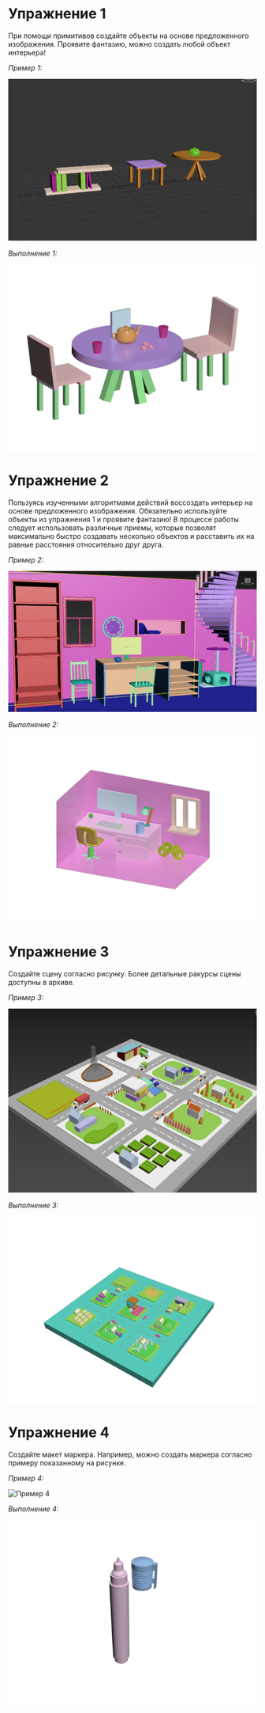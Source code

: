 # Упражнение 1

При помощи примитивов создайте объекты на основе предложенного изображения. Проявите фантазию, можно создать любой объект интерьера! 

*Пример 1:*

![Пример 1](examples/task1.png)

*Выполнение 1:*

![Выполнение 1](results/task1.png)

# Упражнение 2

Пользуясь изученными алгоритмами действий воссоздать интерьер на основе предложенного изображения. Обязательно используйте объекты из упражнения 1 и проявите фантазию! В процессе работы следует использовать различные приемы, которые позволят максимально быстро создавать несколько объектов и расставить их на равные расстояния относительно друг друга.

*Пример 2:*

![Пример 2](examples/task2.png)

*Выполнение 2:*

![Выполнение 2](results/task2.png)

# Упражнение 3

Создайте сцену согласно рисунку. Более детальные ракурсы сцены доступны в архиве.

*Пример 3:*

![Пример 3](examples/task3.png)

*Выполнение 3:*

![Выполнение 3](results/task3.png)

# Упражнение 4

Создайте макет маркера. Например, можно создать маркера согласно примеру показанному на рисунке.

*Пример 4:*

![Пример 4](examples/task4.png)

*Выполнение 4:*

![Выполнение 4](results/task4.png)